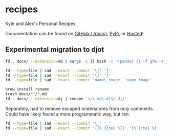 # recipes

Kyle and Alex's Personal Recipes

Documentation can be found on [GitHub (./docs)](./docs), [PyPi](https://pypi.org/project/recipes/), or [Hosted](https://recipes.kyleking.me/)!

## Experimental migration to djot

```sh
fd . docs/ --extension=md | xargs -I {} bash -c "(pandoc {} -f gfm -t json | npx @djot/djot -f pandoc -t djot --width 0) > {}.dj" {/}

fd --type=file | sad --exact --commit '\{' '{'
fd --type=file | sad --exact --commit '\}' '}'
fd --type=file | sad --exact --commit 'name\_image' 'name_image'

brew install rename
trash docs/**/*.md
fd . docs/ --extension=dj | rename 's/\.md\.dj$/.dj/'
```

Separately, had to remove escaped underscores from only comments. Could have likely found a more programmatic way, but ran:

```sh
fd --type=file | sad --exact --commit '\_' '_'
fd --type=file | sad --exact --commit '{{% {cte} %}}' '{% [cte] %}'
```
